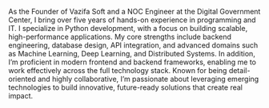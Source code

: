 As the Founder of Vazifa Soft and a NOC Engineer at the Digital Government Center, I bring over five years of hands-on experience in programming and IT. I specialize in Python development, with a focus on building scalable, high-performance applications. My core strengths include backend engineering, database design, API integration, and advanced domains such as Machine Learning, Deep Learning, and Distributed Systems. In addition, I’m proficient in modern frontend and backend frameworks, enabling me to work effectively across the full technology stack. Known for being detail-oriented and highly collaborative, I’m passionate about leveraging emerging technologies to build innovative, future-ready solutions that create real impact.
